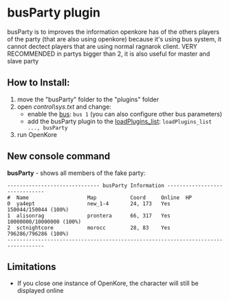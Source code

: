 # busParty plugin

busParty is to improves the information openkore has of the others players of the party (that are also using openkore)
because it's using bus system, it cannot dectect players that are using normal ragnarok client.
VERY RECOMMENDED in partys bigger than 2, it is also useful for master and slave party

## How to Install:
1. move the "busParty" folder to the "plugins" folder
2. open *control\sys.txt* and change:
   * enable the [bus](https://openkore.com/wiki/bus): `bus 1` (you can also configure other bus parameters)
   * add the busParty plugin to the [loadPlugins_list](https://openkore.com/wiki/loadPlugins_list): `loadPlugins_list ..., busParty`
3. run OpenKore

## New console command
**busParty** - shows all members of the fake party:
```
------------------------------ busParty Information ------------------------------
#  Name                   Map           Coord     Online  HP
0  ya4ept                 new_1-4       24, 173   Yes     150044/150044 (100%)
1  alisonrag              prontera      66, 317   Yes     10000000/10000000 (100%)
2  sctnightcore           morocc        28, 83    Yes     796286/796286 (100%)
----------------------------------------------------------------------------------
```

## Limitations
* If you close one instance of OpenKore, the character will still be displayed online
